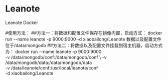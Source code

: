# Leanote
Leanote Docker

#使用方法：
##方法一：将数据和配置文件保存在镜像内部，启动方式：
      docker run --name leanote -p 9000:9000 -d xiaobailong/Leanote
      数据以及配置文件位于/data/mongodb
##方法二：将数据以及配置文件挂载到宿主机器，启动方式为：
				docker run --name leanote -p 9000:9000 \
				-v /data/mongodb/conf:/data/mongodb/conf \ 
				-v /data/mongodb/data:/data/mongodb/data \
				-v /data/leanote/conf:/usr/local/leanote/conf \
				-d xiaobailong/Leanote